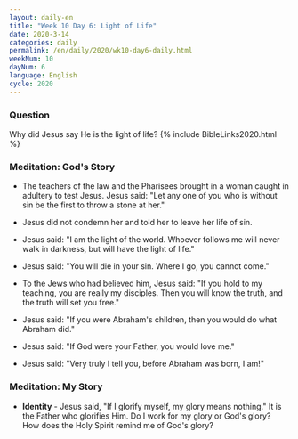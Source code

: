 ```yaml
---
layout: daily-en
title: "Week 10 Day 6: Light of Life"
date: 2020-3-14 
categories: daily
permalink: /en/daily/2020/wk10-day6-daily.html
weekNum: 10
dayNum: 6
language: English
cycle: 2020
---
```

### Question     
Why did Jesus say He is the light of life?
{% include BibleLinks2020.html %} 

### Meditation: God's Story   
+ The teachers of the law and the Pharisees brought in a woman caught in adultery to test Jesus. Jesus said: "Let any one of you who is without sin be the first to throw a stone at her." 

+ Jesus did not condemn her and told her to leave her life of sin. 

+ Jesus said: "I am the light of the world. Whoever follows me will never walk in darkness, but will have the light of life." 

+ Jesus said: "You will die in your sin. Where I go, you cannot come." 

+ To the Jews who had believed him, Jesus said: "If you hold to my teaching, you are really my disciples. Then you will know the truth, and the truth will set you free." 

+ Jesus said: "If you were Abraham's children, then you would do what Abraham did." 

+ Jesus said: "If God were your Father, you would love me." 

+ Jesus said: "Very truly I tell you, before Abraham was born, I am!" 

### Meditation: My Story   
+ **Identity** - Jesus said, "If I glorify myself, my glory means nothing." It is the Father who glorifies Him. Do I work for my glory or God's glory? How does the Holy Spirit remind me of God's glory? 

